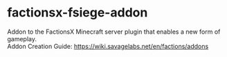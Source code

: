 # factionsx-fsiege-addon

Addon to the FactionsX Minecraft server plugin that enables a new form of gameplay. <br/>
Addon Creation Guide: https://wiki.savagelabs.net/en/factions/addons

